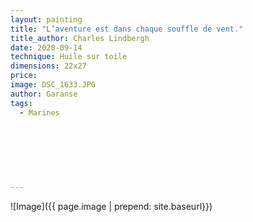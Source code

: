 ```yaml
---
layout: painting
title: "L’aventure est dans chaque souffle de vent."                                       
title_author: Charles Lindbergh 
date: 2020-09-14 
technique: Huile sur toile 
dimensions: 22x27
price: 
image: DSC_1633.JPG 
author: Garanse
tags:
  - Marines
  
  
  
  
  
  
  
---
```

![Image]({{ page.image | prepend: site.baseurl}})

